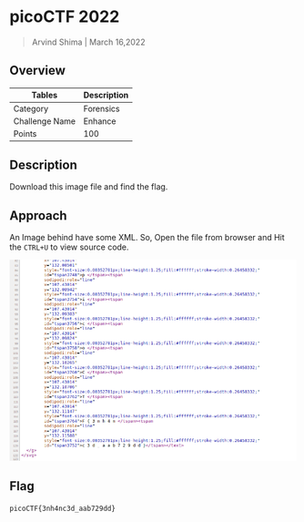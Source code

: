 # picoCTF 2022

> Arvind Shima | March 16,2022

## Overview

| Tables | Description |
| ------ | ----------- |
| Category | Forensics |
| Challenge Name | Enhance |
| Points | 100 |

## Description

Download this image file and find the flag.

## Approach

An Image behind have some XML. So, Open the file from browser and Hit the `CTRL+U` to view source code.

![enhance](images/enhance.png)

## Flag

```
picoCTF{3nh4nc3d_aab729dd}
```